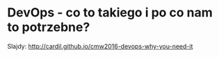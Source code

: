 # DevOps - co to takiego i po co nam to potrzebne?

Slajdy: http://cardil.github.io/cmw2016-devops-why-you-need-it
